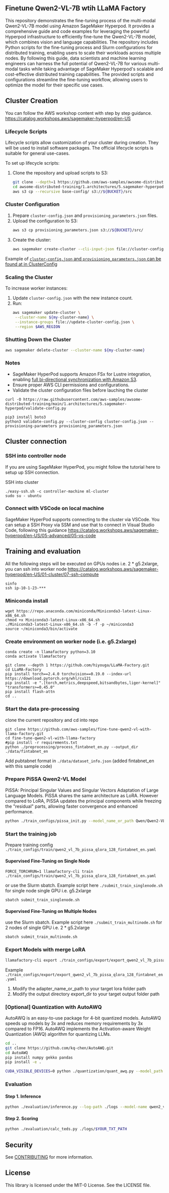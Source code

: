 ## Finetune Qwen2-VL-7B wtih LLaMA Factory

This repository demonstrates the fine-tuning process of the multi-modal Qwen2-VL-7B model using Amazon SageMaker Hyperpod. It provides a comprehensive guide and code examples for leveraging the powerful Hyperpod infrastructure to efficiently fine-tune the Qwen2-VL-7B model, which combines vision and language capabilities. The repository includes Python scripts for the fine-tuning process and Slurm configurations for distributed training, enabling users to scale their workloads across multiple nodes. By following this guide, data scientists and machine learning engineers can harness the full potential of Qwen2-VL-7B for various multi-modal tasks while taking advantage of SageMaker Hyperpod's scalable and cost-effective distributed training capabilities. The provided scripts and configurations streamline the fine-tuning workflow, allowing users to optimize the model for their specific use cases.


## Cluster Creation

You can follow the AWS workshop content with step by step guidance. 
https://catalog.workshops.aws/sagemaker-hyperpod/en-US

### Lifecycle Scripts

Lifecycle scripts allow customization of your cluster during creation. They will be used to install software packages. The official lifecycle scripts is suitable for general use-cases. 

To set up lifecycle scripts:

1. Clone the repository and upload scripts to S3:
   ```bash
   git clone --depth=1 https://github.com/aws-samples/awsome-distributed-training/
   cd awsome-distributed-training/1.architectures/5.sagemaker-hyperpod/LifecycleScripts/
   aws s3 cp --recursive base-config/ s3://${BUCKET}/src
   ```

### Cluster Configuration

1. Prepare `cluster-config.json` and `provisioning_parameters.json` files.
2. Upload the configuration to S3:
   ```bash
   aws s3 cp provisioning_parameters.json s3://${BUCKET}/src/
   ```
3. Create the cluster:
   ```bash
   aws sagemaker create-cluster --cli-input-json file://cluster-config.json --region $AWS_REGION
   ```

Example of [`cluster-config.json` and `provisioning_parameters.json` can be found at  in ClusterConfig](./cluster_config)

 
### Scaling the Cluster

To increase worker instances:

1. Update `cluster-config.json` with the new instance count.
2. Run:
   ```bash
   aws sagemaker update-cluster \
    --cluster-name ${my-cluster-name} \
    --instance-groups file://update-cluster-config.json \
    --region $AWS_REGION
   ```

### Shutting Down the Cluster

```bash
aws sagemaker delete-cluster --cluster-name ${my-cluster-name}
```

### Notes

- SageMaker HyperPod supports Amazon FSx for Lustre integration, enabling [full bi-directional synchronization with Amazon S3](https://aws.amazon.com/blogs/aws/enhanced-amazon-s3-integration-for-amazon-fsx-for-lustre/).
- Ensure proper AWS CLI permissions and configurations. 
- Validate the cluster configuration files before lauching the cluster
```
curl -O https://raw.githubusercontent.com/aws-samples/awsome-distributed-training/main/1.architectures/5.sagemaker-hyperpod/validate-config.py

pip3 install boto3
python3 validate-config.py --cluster-config cluster-config.json --provisioning-parameters provisioning_parameters.json
```

## Cluster connection

### SSH into controller node 
If you are using SageMaker HyperPod, you might follow the tutorial here to setup up SSH connection.

SSH into cluster 
```
./easy-ssh.sh -c controller-machine ml-cluster
sudo su - ubuntu
```
### Connect with VSCode on local machine  
SageMaker HyperPod supports connecting to the cluster via VSCode. You can setup a SSH Proxy via SSM and use that to connect in Visual Studio Code, following this guidance
https://catalog.workshops.aws/sagemaker-hyperpod/en-US/05-advanced/05-vs-code

## Training and evaluation

All the following steps will be executed on GPUs nodes i.e. 2 * g5.2xlarge, you can ssh into worker node https://catalog.workshops.aws/sagemaker-hyperpod/en-US/01-cluster/07-ssh-compute 

```
sinfo 
ssh ip-10-1-23-***
```


### Miniconda install 
```
wget https://repo.anaconda.com/miniconda/Miniconda3-latest-Linux-x86_64.sh
chmod +x Miniconda3-latest-Linux-x86_64.sh
./Miniconda3-latest-Linux-x86_64.sh -b -f -p ~/miniconda3
source ~/miniconda3/bin/activate
```

### Create environment on worker node (i.e. g5.2xlarge)
```
conda create -n llamafactory python=3.10
conda activate llamafactory
```
```
git clone --depth 1 https://github.com/hiyouga/LLaMA-Factory.git
cd LLaMA-Factory
pip install torch==2.4.0 torchvision==0.19.0 --index-url https://download.pytorch.org/whl/cu121
pip install -e ".[torch,metrics,deepspeed,bitsandbytes,liger-kernel]" "transformers>=0.45.0"
pip install flash-attn
cd ..
```

### Start the data pre-processing
clone the current repository and cd into repo 
```
git clone https://github.com/aws-samples/fine-tune-qwen2-vl-with-llama-factory.git
cd fine-tune-qwen2-vl-with-llama-factory
#pip install -r requirements.txt
python ./preprocessing/process_fintabnet_en.py --output_dir ./data/fintabnet_en
```

Add pubtabnet format in `./data/dataset_info.json` (added fintabnet_en with this sample code)

### Prepare PiSSA Qwen2-VL Model
PiSSA: Principal Singular Values and Singular Vectors Adaptation of Large Language Models. PiSSA shares the same architecture as LoRA. However compared to LoRA, PiSSA updates the principal components while freezing the "residual" parts, allowing faster convergence and enhanced performance.

```bash
python ./train_configs/pissa_init.py --model_name_or_path Qwen/Qwen2-VL-7B-Instruct --output_dir models/qwen2_vl_7b_pissa_128 --lora_rank 128 --lora_target $'^(?!.*patch_embed).*(?:gate_proj|k_proj|fc2|o_proj|v_proj|up_proj|fc1|proj|down_proj|qkv|q_proj).*'
```

### Start the training job

Prepare training config `./train_configs/train/qwen2_vl_7b_pissa_qlora_128_fintabnet_en.yaml`

#### Supervised Fine-Tuning on Single Node

```
FORCE_TORCHRUN=1 llamafactory-cli train ./train_configs/train/qwen2_vl_7b_pissa_qlora_128_fintabnet_en.yaml
```

or use the Slurm sbatch. Example script here `./submit_train_singlenode.sh` for single node single GPU i.e. g5.2xlarge 

```
sbatch submit_train_singlenode.sh 
```

####  Supervised Fine-Tuning on Multiple Nodes
use the Slurm sbatch. Example script here `./submit_train_multinode.sh` for 2 nodes of single GPU i.e. 2 * g5.2xlarge 

```
sbatch submit_train_multinode.sh 
```


### Export Models with merge LoRA 

```bash
llamafactory-cli export ./train_configs/export/export_qwen2_vl_7b_pissa_qlora_128_fintabnet_en.yaml
```

Example `./train_configs/export/export_qwen2_vl_7b_pissa_qlora_128_fintabnet_en.yaml`

1. Modify the adapter_name_or_path  to your target lora folder path
2. Modify the output directory export_dir  to your target output folder path

### [Optional] Quantization with AutoAWQ

AutoAWQ is an easy-to-use package for 4-bit quantized models. AutoAWQ speeds up models by 3x and reduces memory requirements by 3x compared to FP16. AutoAWQ implements the Activation-aware Weight Quantization (AWQ) algorithm for quantizing LLMs.

```bash
cd ..
git clone https://github.com/kq-chen/AutoAWQ.git
cd AutoAWQ
pip install numpy gekko pandas
pip install -e .
```

```bash
CUDA_VISIBLE_DEVICES=0 python ./quantization/quant_awq.py --model_path ./models/qwen2_vl_7b_pissa_qlora_128_fintabnet_en --quant_path ./models/qwen2_vl_7b_pissa_qlora_128_fintabnet_en_awq_int4 --jsonl_file ./data/fintabnet_en/fintabnet.json --n_sample 16
```

### Evaluation

#### Step 1. Inference

```bash
python ./evaluation/inference.py --log-path ./logs --model-name qwen2_vl --model-path models/$YOUR_MODEL_PATH
```

#### Step 2. Scoring

```bash
python ./evaluation/calc_teds.py ./logs/$YOUR_TXT_PATH
```



## Security

See [CONTRIBUTING](CONTRIBUTING.md#security-issue-notifications) for more information.

## License

This library is licensed under the MIT-0 License. See the LICENSE file.

